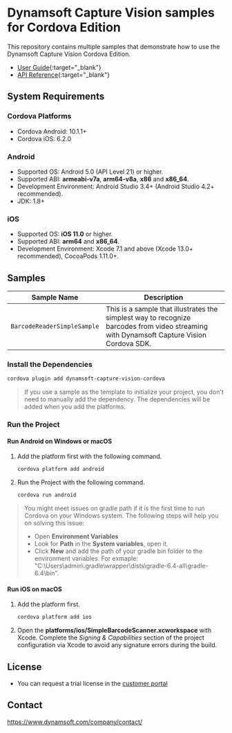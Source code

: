 # Dynamsoft Capture Vision samples for Cordova Edition

This repository contains multiple samples that demonstrate how to use the Dynamsoft Capture Vision Cordova Edition.

* [User Guide](https://www.dynamsoft.com/capture-vision/docs/mobile/programming/cordova/user-guide/barcode-reader.html?product=dbr&version=latest&repoType=mobile){:target="_blank"}
* [API Reference](https://www.dynamsoft.com/capture-vision/docs/mobile/programming/cordova/api-reference/?product=dbr&version=latest&repoType=mobile){:target="_blank"}

## System Requirements

### Cordova Platforms

* Cordova Android: 10.1.1+
* Cordova iOS: 6.2.0

### Android

* Supported OS: Android 5.0 (API Level 21) or higher.
* Supported ABI: **armeabi-v7a**, **arm64-v8a**, **x86** and **x86_64**.
* Development Environment: Android Studio 3.4+ (Android Studio 4.2+ recommended).
* JDK: 1.8+

### iOS

* Supported OS: **iOS 11.0** or higher.
* Supported ABI: **arm64** and **x86_64**.
* Development Environment: Xcode 7.1 and above (Xcode 13.0+ recommended), CocoaPods 1.11.0+.

## Samples

| Sample Name | Description |
| ----------- | ----------- |
| `BarcodeReaderSimpleSample` | This is a sample that illustrates the simplest way to recognize barcodes from video streaming with Dynamsoft Capture Vision Cordova SDK. |

### Install the Dependencies

```bash
cordova plugin add dynamsoft-capture-vision-cordova
```

> If you use a sample as the template to initialize your project, you don't need to manually add the dependency. The dependencies will be added when you add the platforms.

### Run the Project

#### Run Android on Windows or macOS

1. Add the platform first with the following command.

    ```bash
    cordova platform add android
    ```

2. Run the Project with the following command.

    ```bash
    cordova run android
    ```

> You might meet issues on gradle path if it is the first time to run Cordova on your Windows system. The following steps will help you on solving this issue:
>
> * Open **Environment Variables**
> * Look for **Path** in the **System variables**, open it.
> * Click **New** and add the path of your gradle bin folder to the environment variables. For exmaple: "C:\Users\admin\\.gradle\wrapper\dists\gradle-6.4-all\gradle-6.4\bin".

#### Run iOS on macOS

1. Add the platform first.

    ```bash
    cordova platform add ios
    ```

2. Open the **platforms/ios/SimpleBarcodeScanner.xcworkspace** with Xcode. Complete the *Signing & Capabilities* section of the project configuration via Xcode to avoid any signature errors during the build.

## License

* You can request a trial license in the [customer portal](https://www.dynamsoft.com/customer/license/trialLicense?product=dbr&utm_source=github)

## Contact

https://www.dynamsoft.com/company/contact/
